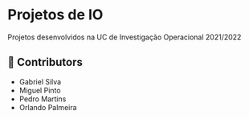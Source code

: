 # Projetos de IO
Projetos desenvolvidos na UC de Investigação Operacional 2021/2022

## 🤝 Contributors
- Gabriel Silva
- Miguel Pinto
- Pedro Martins
- Orlando Palmeira
